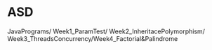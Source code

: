 # ASD
JavaPrograms/
Week1_ParamTest/
Week2_InheritacePolymorphism/ 
Week3_ThreadsConcurrency/Week4_Factorial&Palindrome

